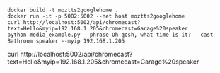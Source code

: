 ```

docker build -t moztts2googlehome .
docker run -it -p 5002:5002 --net host moztts2googlehome
curl http://localhost:5002/api/chromecast?text=Hello&myip=192.168.1.205&chromecast=Garage%20speaker
python media_example.py --phrase Oh gosh, what time is it? --cast Bathroom speaker --myip 192.168.1.205
```
curl http://localhost:5002/api/chromecast?text=Hello&myip=192.168.1.205&chromecast=Garage%20speaker
